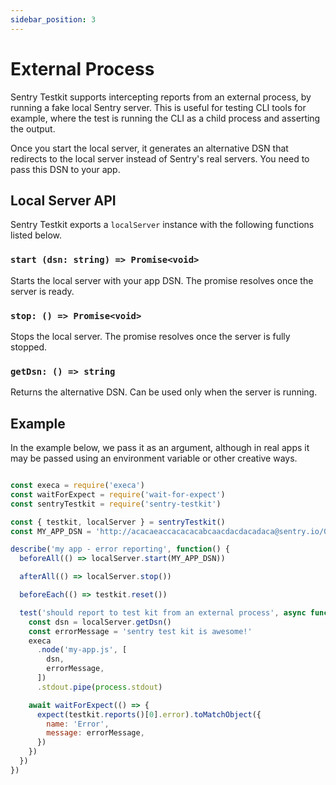 ```yaml
---
sidebar_position: 3
---
```


# External Process
Sentry Testkit supports intercepting reports from an external process, by running a fake local Sentry server.
This is useful for testing CLI tools for example, where the test is running the CLI as a child process and asserting the output.

Once you start the local server, it generates an alternative DSN that redirects to the local server instead of Sentry's real servers. You need to pass this DSN to your app.

## Local Server API
Sentry Testkit exports a `localServer` instance with the following functions listed below.

### `start (dsn: string) => Promise<void>`
Starts the local server with your app DSN. The promise resolves once the server is ready.

### `stop: () => Promise<void>`
Stops the local server. The promise resolves once the server is fully stopped.

### `getDsn: () => string`
Returns the alternative DSN. Can be used only when the server is running.


## Example
In the example below, we pass it as an argument, although in real apps it may be passed using an environment variable or other creative ways.
```javascript

const execa = require('execa')
const waitForExpect = require('wait-for-expect')
const sentryTestkit = require('sentry-testkit')

const { testkit, localServer } = sentryTestkit()
const MY_APP_DSN = 'http://acacaeaccacacacabcaacdacdacadaca@sentry.io/000001'

describe('my app - error reporting', function() {
  beforeAll(() => localServer.start(MY_APP_DSN))

  afterAll(() => localServer.stop())

  beforeEach(() => testkit.reset())

  test('should report to test kit from an external process', async function() {
    const dsn = localServer.getDsn()
    const errorMessage = 'sentry test kit is awesome!'
    execa
      .node('my-app.js', [
        dsn,
        errorMessage,
      ])
      .stdout.pipe(process.stdout)

    await waitForExpect(() => {
      expect(testkit.reports()[0].error).toMatchObject({
        name: 'Error',
        message: errorMessage,
      })
    })
  })
})
```
